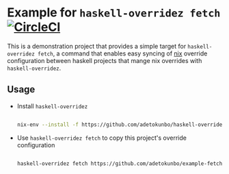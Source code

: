# Example for `haskell-overridez fetch` [![CircleCI](https://circleci.com/gh/adetokunbo/example-fetched-haskell-overridez.svg?style=svg)](https://circleci.com/gh/adetokunbo/example-fetched-haskell-overridez)

This is a demonstration project that provides a simple target for `haskell-overridez fetch`, a command that enables easy syncing of [nix][] override configuration between haskell projects that mange nix overrides with `haskell-overridez`.

## Usage

- Install `haskell-overridez`

  ```bash

  nix-env --install -f https://github.com/adetokunbo/haskell-overridez/archive/v0.9.2.tar.gz

  ```

- Use `haskell-overridez fetch` to copy this project's override configuration

  ```bash

  haskell-overridez fetch https://github.com/adetokunbo/example-fetched-haskell-overridez

  ```

[haskell-overridez]: https://github.com/adetokunbo/haskell-overridez
[nix]: https://nixos.org/nix/manual/#ch-about-nix
